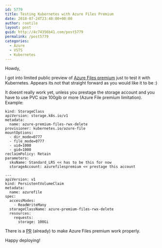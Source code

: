 ```yaml
---
id: 5779
title: Testing Kubernetes with Azure Files Premium
date: 2018-07-24T23:40:00+00:00
author: rootilo
layout: post
guid: http://4c74356b41.com/post5779
permalink: /post5779
categories:
  - Azure
  - VSTS
  - Kubernetes
---
```


Howdy,

I got into limited public preview of [Azure Files premium](https://azure.microsoft.com/en-us/blog/premium-files-pushes-azure-files-limits-by-100x/) just to test it with Kubernetes. Appears its not that straight forward as you would like it to be :)

It doesnt really work yet, unless you prestage the storage account and you have to use PVC size 100gib or more (Azure File premium limitation). Example:

```
kind: StorageClass
apiVersion: storage.k8s.io/v1
metadata:
  name: azure-premium-files-rwx-delete
provisioner: kubernetes.io/azure-file
mountOptions:
  - dir_mode=0777
  - file_mode=0777
  - uid=1000
  - gid=1000
reclaimPolicy: Retain
parameters:
  skuName: Standard_LRS << has to be this for now
  storageAccount: azurefilespremium << prestage this account

---
apiVersion: v1
kind: PersistentVolumeClaim
metadata:
  name: azurefile
spec:
  accessModes:
    - ReadWriteMany
  storageClassName: azure-premium-files-rwx-delete
  resources:
    requests:
      storage: 100Gi
```

There is a [PR](https://github.com/kubernetes/kubernetes/pull/69718) (already) to make Azure Files premium work properly.

Happy deploying!